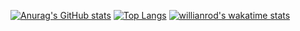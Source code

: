 [![Anurag's GitHub stats](https://github-readme-stats.vercel.app/api?username=I-ad)](https://github.com/anuraghazra/github-readme-stats)
[![Top Langs](https://github-readme-stats.vercel.app/api/top-langs/?username=I-ad&layout=compact)](https://github.com/anuraghazra/github-readme-stats)
[![willianrod's wakatime stats](https://github-readme-stats.vercel.app/api/wakatime?username=ayad.ketawi@gmail.com)](https://github.com/anuraghazra/github-readme-stats)



